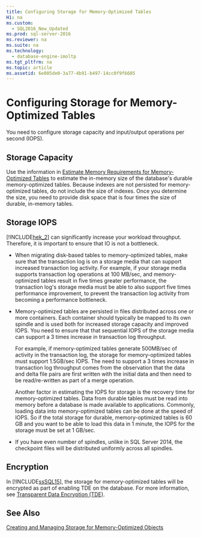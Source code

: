 ```yaml
---
title: Configuring Storage for Memory-Optimized Tables
H1: na
ms.custom: 
  - SQL2016_New_Updated
ms.prod: sql-server-2016
ms.reviewer: na
ms.suite: na
ms.technology: 
  - database-engine-imoltp
ms.tgt_pltfrm: na
ms.topic: article
ms.assetid: 6e005de0-3a77-4b91-b497-14cc0f9f6605
---
```

# Configuring Storage for Memory-Optimized Tables
  You need to configure storage capacity and input\/output operations per second \(IOPS\).  
  
## Storage Capacity  
 Use the information in [Estimate Memory Requirements for Memory-Optimized Tables](../../Topics/TopicNameNotContainA/Estimate-Memory-Requirements-for-Memory-Optimized-Tables.md) to estimate the in\-memory size of the database's durable memory\-optimized tables. Because indexes are not persisted for memory\-optimized tables, do not include the size of indexes. Once you determine the size, you need to provide disk space that is four times the size of durable, in\-memory tables.  
  
## Storage IOPS  
 [!INCLUDE[hek_2](../../Token/Other/hek_2_md.md)] can significantly increase your workload throughput. Therefore, it is important to ensure that IO is not a bottleneck.  
  
-   When migrating disk\-based tables to memory\-optimized tables, make sure that the transaction log is on a storage media that can support increased transaction log activity. For example, if your storage media supports transaction log operations at 100 MB\/sec, and memory\-optimized tables result in five times greater performance, the transaction log's storage media must be able to also support five times performance improvement, to prevent the transaction log activity from becoming a performance bottleneck.  
  
-   Memory\-optimized tables are persisted in files distributed across one or more containers. Each container should typically be mapped to its own spindle and is used both for increased storage capacity and improved IOPS. You need to ensure that that sequential IOPS of the storage media can support a 3 times increase in transaction log throughput.  
  
     For example, if memory\-optimized tables generate 500MB\/sec of activity in the transaction log, the storage for memory\-optimized tables must support 1.5GB\/sec IOPS. The need to support a 3 times increase in transaction log throughput comes from the observation that the data and delta file pairs are first written with the initial data and then need to be read\/re\-written as part of a merge operation.  
  
     Another factor in estimating the IOPS for storage is the recovery time for memory\-optimized tables. Data from durable tables must be read into memory before a database is made available to applications. Commonly, loading data into memory\-optimized tables can be done at the speed of IOPS. So if the total storage for durable, memory\-optimized tables is 60 GB and you want to be able to load this data in 1 minute, the IOPS for the storage must be set at 1 GB\/sec.  
  
-   If you have even number of spindles, unlike in SQL Server 2014, the checkpoint files will be distributed uniformly across all spindles.  
  
## Encryption  
 In [!INCLUDE[ssSQL15](../../Token/Other/ssSQL15_md.md)], the storage for memory\-optimized tables will be encrypted as part of enabling TDE on the database. For more information, see [Transparent Data Encryption &#40;TDE&#41;](../../Topics/TopicNameNotContainA/Transparent-Data-Encryption--TDE-.md).  
  
## See Also  
 [Creating and Managing Storage for Memory-Optimized Objects](../../Topics/TopicNameNotContainA/Creating-and-Managing-Storage-for-Memory-Optimized-Objects.md)  
  
  